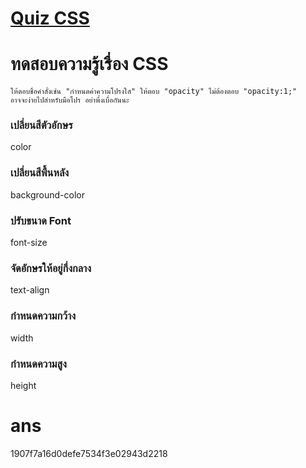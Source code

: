 # [Quiz CSS](https://dev98.ml/lab/css)

# ทดสอบความรู้เรื่อง CSS
    ให้ตอบชื่อคำสั่งเช่น "กำหนดค่าความโปรงใส" ให้ตอบ "opacity" ไม่ต้องตอบ "opacity:1;"
    อาจจะง่ายไปสำหรับมือโปร อย่าพึ่งเบื่อกันนะ

### เปลี่ยนสีตัวอักษร
color

### เปลี่ยนสีพื้นหลัง
background-color

### ปรับขนาด Font
font-size

### จัดอักษรให้อยู่กึ่งกลาง
text-align


### กำหนดความกว้าง
width


### กำหนดความสูง
height

# ans
1907f7a16d0defe7534f3e02943d2218